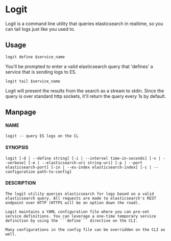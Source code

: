 # Logit
Logit is a command line utility that queries elasticsearch in realtime, so you can tail logs just like you used to. 

## Usage

```logit define $service_name```

You'll be prompted to enter a valid elasticsearch query that 'defines' a service that is sending logs to ES.

```logit tail $service_name```

Logit will present the results from the search as a stream to stdin. Since the query is over standard http sockets, it'll return the query every 1s by default.

## Manpage

#### NAME
    logit -- query ES logs on the CL

#### SYNOPSIS
    logit [-d | --define string] [-i | --intervel time-in-seconds] [-v | --verbose] [-e | --elasticsearch-uri string-uri] [-p | --port elasticsearch-port] [-in | --es-index elasticsearch-index] [-c | --configuration path-to-config]

#### DESCRIPTION
    The logit utility queries elasticsearch for logs based on a valid elasticsearch query. All requests are made to elasticsearch's REST endpoint over HTTP (HTTPS will be an option down the road). 

    Logit maintains a YAML configuration file where you can pre-set service definitions. You can leverage a one-time temporary service definition by using the ```define``` directive on the CLI.  

    Many configurations in the config file can be overridden on the CLI as well. 



